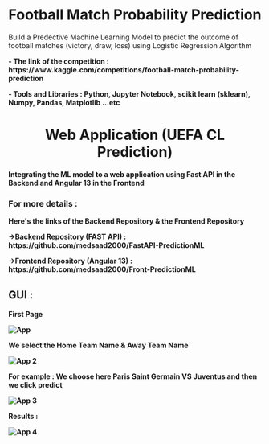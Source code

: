 <h1 style="text-align:center;">Football Match Probability Prediction</h1>

<p> Build a Predective Machine Learning Model to predict the outcome of football matches (victory, draw, loss) using Logistic Regression Algorithm </p>
<p> <strong>- The link of the competition : https://www.kaggle.com/competitions/football-match-probability-prediction </p>
<span> <strong>- Tools and Libraries :</strong> Python, Jupyter Notebook, scikit learn (sklearn), Numpy, Pandas, Matplotlib ...etc </p> <span>
<h1 style="text-align:center;">Web Application (UEFA CL Prediction)</h1>
<p>  Integrating the ML model to a web application using Fast API in the Backend and Angular 13 in the Frontend</p>
  <h3> For more details : </h3>
  <p>Here's the links of the Backend Repository & the Frontend Repository </p>
<p>  <strong>->Backend Repository (FAST API) :</strong> https://github.com/medsaad2000/FastAPI-PredictionML </p>
<p>  <strong>->Frontend Repository (Angular 13) :</strong> https://github.com/medsaad2000/Front-PredictionML </p>

<h2>GUI :</h2>
<p>First Page</p>
  
![App](https://user-images.githubusercontent.com/81382178/169703265-0c6be51f-4607-486f-b2da-70798a6161f5.png)

<p>We select the Home Team Name & Away Team Name</p>

![App 2](https://user-images.githubusercontent.com/81382178/169703303-ca3d291f-de4f-4995-8f03-3284f371c0fd.png)

<p>For example : We choose here Paris Saint Germain VS Juventus and then we click <strong>predict</strong></p>

![App 3](https://user-images.githubusercontent.com/81382178/169703343-855357a2-cffa-47c0-b71d-9fe10b265682.png)

<p>Results :</p>
  
  
![App 4](https://user-images.githubusercontent.com/81382178/169703381-f592264c-ef7b-4ddb-ae7b-33124350122e.png)
